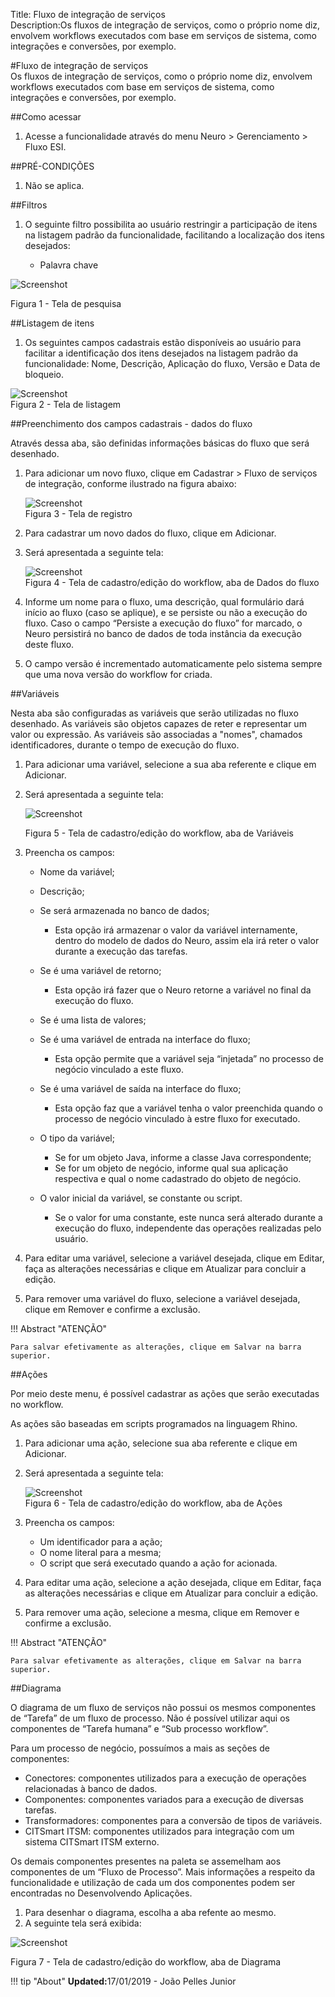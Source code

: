 Title: Fluxo de integração de serviços  
Description:Os fluxos de integração de serviços, como o próprio nome diz, envolvem workflows executados com base em serviços de sistema, como integrações e conversões, por exemplo.   


#Fluxo de integração de serviços   
Os fluxos de integração de serviços, como o próprio nome diz, envolvem workflows executados com base em serviços de sistema, como integrações e conversões, por exemplo.   

##Como acessar    

1. Acesse a funcionalidade através do menu Neuro > Gerenciamento > Fluxo ESI.     

##PRÉ-CONDIÇÕES    

1. Não se aplica.   

##Filtros  

1. O seguinte filtro possibilita ao usuário restringir a participação de itens na listagem padrão da funcionalidade, facilitando a localização dos itens desejados:   

    * Palavra chave  

![Screenshot](images/Service-Integration-Flow-fig01.png)

Figura 1 - Tela de pesquisa    

##Listagem de itens    

1. Os seguintes campos cadastrais estão disponíveis ao usuário para facilitar a identificação dos itens desejados na listagem padrão da funcionalidade: Nome, Descrição, Aplicação do fluxo, Versão e Data de bloqueio.   

![Screenshot](images/Service-Integration-Flow-fig02.png)   
Figura 2 - Tela de listagem     

##Preenchimento dos campos cadastrais - dados do fluxo   

Através dessa aba, são definidas informações básicas do fluxo que será desenhado.   

1. Para adicionar um novo fluxo, clique em Cadastrar > Fluxo de serviços de integração, conforme ilustrado na figura abaixo:   

    ![Screenshot](images/Service-Integration-Flow-fig03.png)   
    Figura 3 - Tela de registro   

2. Para cadastrar um novo dados do fluxo, clique em Adicionar.   
3. Será apresentada a seguinte tela:    

    ![Screenshot](images/Service-Integration-Flow-fig04.png)   
    Figura 4 - Tela de cadastro/edição do workflow, aba de Dados do fluxo    

4. Informe um nome para o fluxo, uma descrição, qual formulário dará início ao fluxo (caso se aplique), e se persiste ou não a execução do fluxo. Caso o campo “Persiste a execução do fluxo” for marcado, o Neuro persistirá no banco de dados de toda instância da execução deste fluxo.    

5. O campo versão é incrementado automaticamente pelo sistema sempre que uma nova versão do workflow for criada.    

##Variáveis  

Nesta aba são configuradas as variáveis que serão utilizadas no fluxo desenhado. As variáveis são objetos capazes de reter e representar um valor ou expressão. As variáveis são associadas a "nomes", chamados identificadores, durante o tempo de execução do fluxo.  

1. Para adicionar uma variável, selecione a sua aba referente e clique em Adicionar.  
2. Será apresentada a seguinte tela:    

    ![Screenshot](images/Service-Integration-Flow-fig05.png)
    
    Figura 5 - Tela de cadastro/edição do workflow, aba de Variáveis     

3. Preencha os campos:

    * Nome da variável;  
    * Descrição;  
    * Se será armazenada no banco de dados;  

	  * Esta opção irá armazenar o valor da variável internamente, dentro do modelo de dados do Neuro, assim ela irá reter o valor               durante a execução das tarefas.  

    * Se é uma variável de retorno;  

	  * Esta opção irá fazer que o Neuro retorne a variável no final da execução do fluxo.  

    * Se é uma lista de valores;  
    * Se é uma variável de entrada na interface do fluxo;  

	  * Esta opção permite que a variável seja “injetada” no processo de negócio vinculado a este fluxo.  

    * Se é uma variável de saída na interface do fluxo;  

	  * Esta opção faz que a variável tenha o valor preenchida quando o processo de negócio vinculado à estre fluxo for executado.  

    * O tipo da variável;  

	  * Se for um objeto Java, informe a classe Java correspondente;  
	  * Se for um objeto de negócio, informe qual sua aplicação respectiva e qual o nome cadastrado do objeto de negócio.  

    * O valor inicial da variável, se constante ou script.  

	  * Se o valor for uma constante, este nunca será alterado durante a execução do fluxo, independente das operações realizadas             pelo usuário.  

4. Para editar uma variável, selecione a variável desejada, clique em Editar, faça as alterações necessárias e clique em Atualizar para concluir a edição.  

5. Para remover uma variável do fluxo, selecione a variável desejada, clique em Remover e confirme a exclusão.    

!!! Abstract "ATENÇÃO"  

    Para salvar efetivamente as alterações, clique em Salvar na barra superior.  

##Ações  

Por meio deste menu, é possível cadastrar as ações que serão executadas no workflow.   

As ações são baseadas em scripts programados na linguagem Rhino.   

1. Para adicionar uma ação, selecione sua aba referente e clique em Adicionar.   
2. Será apresentada a seguinte tela:  

    ![Screenshot](images/Service-Integration-Flow-fig06.png)   
    Figura 6 - Tela de cadastro/edição do workflow, aba de Ações   

3. Preencha os campos:   

    - Um identificador para a ação;    
    - O nome literal para a mesma;   
    - O script que será executado quando a ação for acionada.    

4. Para editar uma ação, selecione a ação desejada, clique em Editar, faça as alterações necessárias e clique em Atualizar para concluir a edição.  

5. Para remover uma ação, selecione a mesma, clique em Remover e confirme a exclusão.   

!!! Abstract "ATENÇÃO"  

    Para salvar efetivamente as alterações, clique em Salvar na barra superior.  

##Diagrama  

O diagrama de um fluxo de serviços não possui os mesmos componentes de “Tarefa” de um fluxo de processo. Não é possível utilizar aqui os componentes de “Tarefa humana” e “Sub processo workflow”.  

Para um processo de negócio, possuímos a mais as seções de componentes:   

- Conectores: componentes utilizados para a execução de operações relacionadas à banco de dados.  
- Componentes: componentes variados para a execução de diversas tarefas.  
- Transformadores: componentes para a conversão de tipos de variáveis.  
- CITSmart ITSM: componentes utilizados para integração com um sistema CITSmart ITSM externo.   

Os demais componentes presentes na paleta se assemelham aos componentes de um “Fluxo de Processo”. Mais informações a respeito da funcionalidade e utilização de cada um dos componentes podem ser encontradas no Desenvolvendo Aplicações.    

1. Para desenhar o diagrama, escolha a aba refente ao mesmo.  
2. A seguinte tela será exibida:  


![Screenshot](images/Service-Integration-Flow-fig07.png)

Figura 7 - Tela de cadastro/edição do workflow, aba de Diagrama  


!!! tip "About"
    <b>Updated:</b>17/01/2019 - João Pelles Junior
